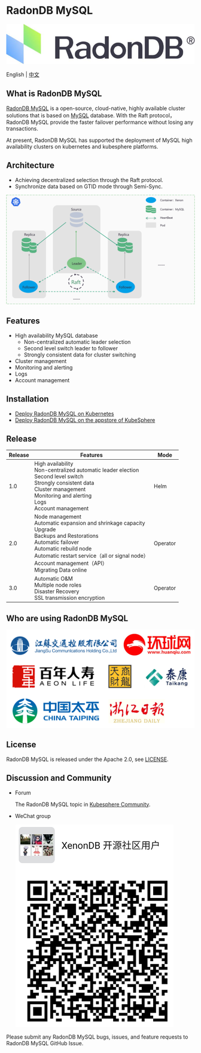 
# RadonDB MySQL
 ![](docs/images/logo_radondb-mysql.png) <br>

English | [中文](README_zh.md) 

## What is RadonDB MySQL

[RadonDB MySQL](https://github.com/radondb/radondb-mysql-kubernetes) is a open-source, cloud-native, highly available cluster solutions that is based on [MySQL](https://MySQL.org) database. With the Raft protocol，RadonDB MySQL provide the faster failover performance without losing any transactions.

At present, RadonDB MySQL has supported the deployment of MySQL high availability clusters on kubernetes and kubesphere platforms.

## Architecture

- Achieving decentralized selection through the Raft protocol.
- Synchronize data based on GTID mode through Semi-Sync.

![](docs/images/radondb-mysql_Architecture_1.png)

## Features

- High availability MySQL database
    - Non-centralized automatic leader selection
    - Second level switch leader to follower 
    - Strongly consistent data for cluster switching
- Cluster management
- Monitoring and alerting
- Logs
- Account management

## Installation

- [Deploy RadonDB MySQL on Kubernetes](docs/Kubernetes/deploy_radondb-mysql_on_kubernetes.md)
- [Deploy RadonDB MySQL on the appstore of KubeSphere](docs/KubeSphere/deploy_radondb-mysql_on_kubesphere.md)

## Release

| Release | Features  | Mode |
|------|--------|--------|
| 1.0 | High availability <br>  Non-centralized automatic leader election <br>  Second level switch <br>  Strongly consistent data <br> Cluster management <br> Monitoring and alerting <br> Logs <br> Account management | Helm |
| 2.0 | Node management <br> Automatic expansion and shrinkage capacity <br> Upgrade <br> Backups and Restorations <br> Automatic failover <br> Automatic rebuild node <br> Automatic restart service（all or signal node）<br> Account management（API）<br> Migrating Data online | Operator |
| 3.0 | Automatic O&M <br> Multiple node roles <br> Disaster Recovery <br> SSL transmission encryption  | Operator |

## Who are using RadonDB MySQL

![](docs/images/users.png)

## License

RadonDB MySQL is released under the Apache 2.0, see [LICENSE](./LICENSE).
## Discussion and Community

- Forum

   The RadonDB MySQL topic in [Kubesphere Community](https://kubesphere.com.cn/forum/t/radondb-mysql).

- WeChat group

   ![](docs/images/wechat_group.png)

Please submit any RadonDB MySQL bugs, issues, and feature requests to RadonDB MySQL GitHub Issue.
